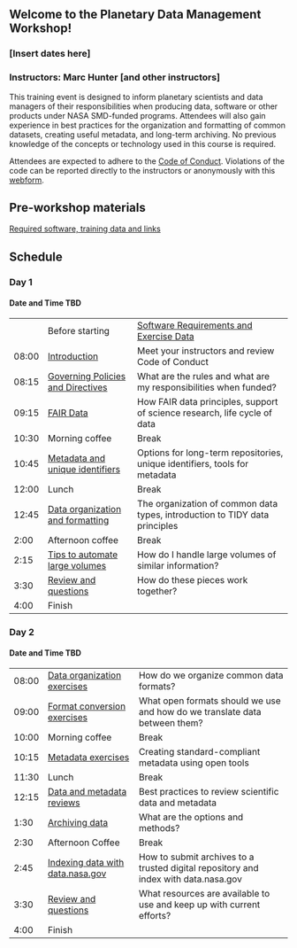 ## Welcome to the Planetary Data Management Workshop!
### [Insert dates here]

### Instructors: Marc Hunter [and other instructors]
This training event is designed to inform planetary scientists and data managers of their responsibilities when producing data, software or other products under NASA SMD-funded programs. Attendees will also gain experience in best practices for the organization and formatting of common datasets, creating useful metadata, and long-term archiving. No previous knowledge of the concepts or technology used in this course is required.

Attendees are expected to adhere to the [Code of Conduct](https://github.com/mahunterUSGS/TWSC_Data_Management/blob/main/LESSONS/CodeOfConduct.md). Violations of the code can be reported directly to the instructors or anonymously with this [webform](https://forms.office.com/pages/designpagev2.aspx?origin=OfficeDotCom&lang=en-US&sessionid=1cff5e19-6ead-44e8-9858-1c2fe6b82b70&route=Templates&subpage=design&id=urWTBhhLe02TQfMvQApUlA6T3-FfmTlPi4_z2kHNnvFUNDlZODlBTFpIMVcwSUJONEpMNFI5NjczNi4u).

## Pre-workshop materials
[Required software, training data and links](https://github.com/mahunterUSGS/TWSC_Data_Management/blob/main/LESSONS/Data_Links.md)


## Schedule

<h3>Day 1</h3>
<h4>Date and Time TBD</h4>
<table class="table table-striped">
    <tr>               <!-- row 1   -->
        <td></td>
        <td>Before starting</td>
        <td><a href="https://github.com/mahunterUSGS/TWSC_Data_Management/blob/main/LESSONS/Data_Links.md" target="_blank">Software Requirements and Exercise Data</a></td>
    </tr>
    <tr>               <!-- row 21   -->
        <td>08:00</td>        <!-- time    -->
        <td><a href="https://github.com/mahunterUSGS/TWSC_Data_Management">Introduction</a></td>
        <td>Meet your instructors and review Code of Conduct</td><!-- content -->
    </tr>
    <tr>               <!-- row 2   -->
        <td>08:15</td>        <!-- time    -->
        <td><a href="https://github.com/mahunterUSGS/TWSC_Data_Management">Governing Policies and Directives</a></td>        <!-- content -->
        <td>What are the rules and what are my responsibilities when funded?</td>        <!-- content -->
    </tr>
    <tr>               <!-- row 3   -->
        <td>09:15</td>        <!-- time    -->
        <td><a href="https://github.com/mahunterUSGS/TWSC_Data_Management">FAIR Data</a></td>        <!-- content -->
        <td>How FAIR data principles, support of science research, life cycle of data</td>        <!-- content -->
    </tr>
    <tr>               <!-- row 19   -->
        <td>10:30</td>        <!-- time    -->
        <td>Morning coffee</td>
        <td>Break</td>
    </tr>
    <tr>               <!-- row 4   -->
        <td>10:45</td>        <!-- time    -->
        <td><a href="https://github.com/mahunterUSGS/TWSC_Data_Management">Metadata and unique identifiers</a></td>        <!-- content -->
        <td>Options for long-term repositories, unique identifiers, tools for metadata</td>
    </tr>
    <tr>               <!-- row 11   -->
        <td>12:00</td>        <!-- time    -->
        <td>Lunch</td>
        <td>Break</td>            <!-- content -->
    </tr>
    <tr>               <!-- row 5   -->
        <td>12:45</td>        <!-- time    -->
        <td><a href="https://github.com/mahunterUSGS/TWSC_Data_Management">Data organization and formatting</a></td>        <!-- content -->
        <td>The organization of common data types, introduction to TIDY data principles</td>
    </tr>
    <tr>               <!-- row 11   -->
        <td>2:00</td>        <!-- time    -->
        <td>Afternoon coffee</td>
        <td>Break</td>            <!-- content -->
    </tr>
    <tr>
        <td>2:15</td>
        <td><a href="https://github.com/mahunterUSGS/TWSC_Data_Management">Tips to automate large volumes</a></td>
        <td>How do I handle large volumes of similar information?</td>
        <tr>
            <td>3:30</td>
            <td><a href="https://github.com/mahunterUSGS/TWSC_Data_Management">Review and questions</a></td>
            <td>How do these pieces work together?</td>
        </tr>
    </tr>
    <td>4:00</td>        <!-- time    -->
    <td>Finish</td>
    <td></td><!-- content -->
    </tr>
</table>
<h3>Day 2</h3>
<h4>Date and Time TBD</h4>
<table class="table table-striped">
    <tr>               <!-- row 8   -->
        <td>08:00</td>        <!-- time    -->
        <td><a href="https://github.com/mahunterUSGS/TWSC_Data_Management">Data organization exercises</a></td>
        <td>How do we organize common data formats?</td>         <!-- content -->
    </tr>
    <tr>               <!-- row 9   -->
        <td>09:00</td>        <!-- time    -->
        <td><a href="https://github.com/mahunterUSGS/TWSC_Data_Management">Format conversion exercises</a></td>
        <td>What open formats should we use and how do we translate data between them?</td>             <!-- content -->
    </tr>
    <tr>               <!-- row 10   -->
        <td>10:00</td>        <!-- time    -->
        <td>Morning coffee</td>
        <td>Break</td>
    </tr>
    <tr>               <!-- row 12   -->
        <td>10:15</td>        <!-- time    -->
        <td><a href="https://github.com/mahunterUSGS/TWSC_Data_Management">Metadata exercises</a></td>
        <td>Creating standard-compliant metadata using open tools</td>           <!-- content -->
    </tr>
    <tr>               <!-- row 13   -->
        <td>11:30</td>        <!-- time    -->
        <td>Lunch</td>
        <td>Break</td>         <!-- content -->
    </tr>
    <tr>               <!-- row 14   -->
        <td>12:15</td>        <!-- time    -->
        <td><a href="https://github.com/mahunterUSGS/TWSC_Data_Management">Data and metadata reviews</a></td>
        <td>Best practices to review scientific data and metadata</td>           <!-- content -->
    </tr>
    <tr>               <!-- row 15   -->
        <td>1:30</td>        <!-- time    -->
        <td><a href="https://github.com/mahunterUSGS/TWSC_Data_Management">Archiving data</a></td>
        <td>What are the options and methods?</td>          <!-- content -->
    </tr>
    <tr>               <!-- row 16   -->
        <td>2:30</td>        <!-- time    -->
        <td>Afternoon Coffee</td>
        <td>Break</td><!-- content -->
    </tr>
    <tr>               <!-- row 17   -->
        <td>2:45</td>        <!-- time    -->
        <td><a href="https://github.com/mahunterUSGS/TWSC_Data_Management">Indexing data with data.nasa.gov</a></td>
        <td>How to submit archives to a trusted digital repository and index with data.nasa.gov</td><!-- content -->
    </tr>
    <tr>               <!-- row 18   -->
        <td>3:30</td>        <!-- time    -->
        <td><a href="https://github.com/mahunterUSGS/TWSC_Data_Management">Review and questions</a></td>
        <td>What resources are available to use and keep up with current efforts?</td>
    </tr>
    <td>4:00</td>        <!-- time    -->
    <td>Finish</td>
    <td></td><!-- content -->
    </tr>
</table>
